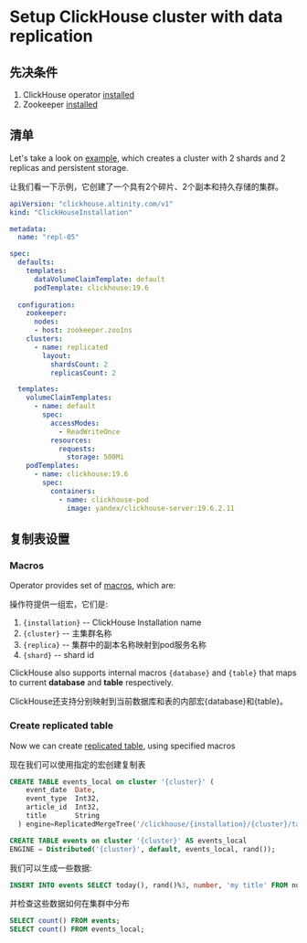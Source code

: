 
# Setup ClickHouse cluster with data replication

## 先决条件

1. ClickHouse operator [installed][operator_installation_details.md]
1. Zookeeper [installed][zookeeper_setup.md]


## 清单

Let's take a look on [example][chi-examples/04-replication-zookeeper-05-simple-PV.yaml], which creates a cluster with 2 shards and 2 replicas and persistent storage.

让我们看一下示例，它创建了一个具有2个碎片、2个副本和持久存储的集群。

```yaml
apiVersion: "clickhouse.altinity.com/v1"
kind: "ClickHouseInstallation"

metadata:
  name: "repl-05"

spec:
  defaults:
    templates: 
      dataVolumeClaimTemplate: default
      podTemplate: clickhouse:19.6
 
  configuration:
    zookeeper:
      nodes:
      - host: zookeeper.zoo1ns
    clusters:
      - name: replicated
        layout:
          shardsCount: 2
          replicasCount: 2

  templates:
    volumeClaimTemplates:
      - name: default
        spec:
          accessModes:
            - ReadWriteOnce
          resources:
            requests:
              storage: 500Mi
    podTemplates:
      - name: clickhouse:19.6
        spec:
          containers:
            - name: clickhouse-pod
              image: yandex/clickhouse-server:19.6.2.11
```


## 复制表设置

### Macros
Operator provides set of [macros][macros], which are:

操作符提供一组宏，它们是:

 1. `{installation}` -- ClickHouse Installation name
 1. `{cluster}` -- 主集群名称
 1. `{replica}` -- 集群中的副本名称映射到pod服务名称
 1. `{shard}` -- shard id

ClickHouse also supports internal macros `{database}` and `{table}` that maps to current **database** and **table** respectively.

ClickHouse还支持分别映射到当前数据库和表的内部宏{database}和{table}。



### Create replicated table

Now we can create [replicated table][replication], using specified macros

现在我们可以使用指定的宏创建复制表

```sql
CREATE TABLE events_local on cluster '{cluster}' (
    event_date  Date,
    event_type  Int32,
    article_id  Int32,
    title       String
  ) engine=ReplicatedMergeTree('/clickhouse/{installation}/{cluster}/tables/{shard}/{database}/{table}', '{replica}', event_date, (event_type, article_id), 8192);
```

```sql
CREATE TABLE events on cluster '{cluster}' AS events_local
ENGINE = Distributed('{cluster}', default, events_local, rand());
```

我们可以生成一些数据:
```sql
INSERT INTO events SELECT today(), rand()%3, number, 'my title' FROM numbers(100);
```

并检查这些数据如何在集群中分布
```sql
SELECT count() FROM events;
SELECT count() FROM events_local;
```

[operator_installation_details.md]: ./operator_installation_details.md
[zookeeper_setup.md]: ./zookeeper_setup.md
[chi-examples/04-replication-zookeeper-05-simple-PV.yaml]: ./chi-examples/04-replication-zookeeper-05-simple-PV.yaml
[macros]: https://clickhouse.yandex/docs/en/operations/server_settings/settings/#macros
[replication]: https://clickhouse.yandex/docs/en/operations/table_engines/replication/
